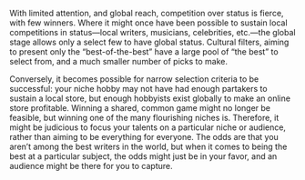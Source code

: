 With limited attention, and global reach, competition over status is fierce, with few winners. Where it might once have been possible to sustain local competitions in status—local writers, musicians, celebrities, etc.—the global stage allows only a select few to have global status. Cultural filters, aiming to present only the “best-of-the-best” have a large pool of “the best” to select from, and a much smaller number of picks to make.

Conversely, it becomes possible for narrow selection criteria to be successful: your niche hobby may not have had enough partakers to sustain a local store, but enough hobbyists exist globally to make an online store profitable. Winning a shared, common game might no longer be feasible, but winning one of the many flourishing niches is. Therefore, it might be judicious to focus your talents on a particular niche or audience, rather than aiming to be everything for everyone. The odds are that you aren’t among the best writers in the world, but when it comes to being the best at a particular subject, the odds might just be in your favor, and an audience might be there for you to capture.